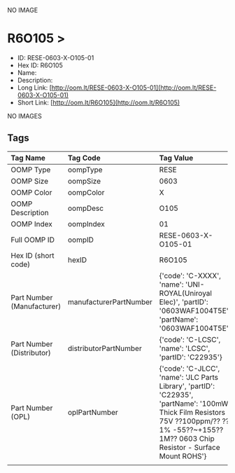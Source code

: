 


  
NO IMAGE  
# R6O105 > 

- ID: RESE-0603-X-O105-01
- Hex ID: R6O105
- Name: 
- Description: 
- Long Link: [http://oom.lt/RESE-0603-X-O105-01](http://oom.lt/RESE-0603-X-O105-01)
- Short Link: [http://oom.lt/R6O105](http://oom.lt/R6O105)
  
NO IMAGES  
## Tags
  

|Tag Name|Tag Code|Tag Value|
| :--- | :--- | :--- |
|OOMP Type|oompType|RESE|
|OOMP Size|oompSize|0603|
|OOMP Color|oompColor|X|
|OOMP Description|oompDesc|O105|
|OOMP Index|oompIndex|01|
|Full OOMP ID|oompID|RESE-0603-X-O105-01|
|Hex ID (short code)|hexID|R6O105|
|Part Number (Manufacturer)|manufacturerPartNumber|{'code': 'C-XXXX', 'name': 'UNI-ROYAL(Uniroyal Elec)', 'partID': '0603WAF1004T5E', 'partName': '0603WAF1004T5E'}|
|Part Number (Distributor)|distributorPartNumber|{'code': 'C-LCSC', 'name': 'LCSC', 'partID': 'C22935'}|
|Part Number (OPL)|oplPartNumber|{'code': 'C-JLCC', 'name': 'JLC Parts Library', 'partID': 'C22935', 'partName': '100mW Thick Film Resistors 75V ??100ppm/?? ??1% -55??~+155?? 1M?? 0603  Chip Resistor - Surface Mount ROHS'}|
||||

